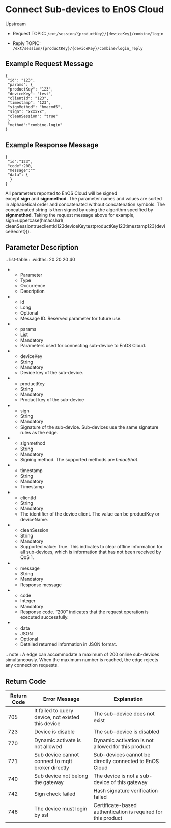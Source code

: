 # Connect Sub-devices to EnOS Cloud

Upstream

- Request TOPIC: `/ext/session/{productKey}/{deviceKey}/combine/login`

- Reply TOPIC: `/ext/session/{productKey}/{deviceKey}/combine/login_reply`

## Example Request Message

```
{
 "id": "123",
 "params": {
 "productKey": "123",
 "deviceKey": "test",
 "clientId": "123",
 "timestamp": "123",
 "signMethod": "hmacmd5",
 "sign": "xxxxxx",
 "cleanSession": "true"
 }
 "method":"combine.login"
}

```

## Example Response Message

```
{
 "id":"123",
 "code":200,
 "message":""
 "data": {
  }
}

```

All parameters reported to EnOS Cloud will be signed except **sign** and **signmethod**. The parameter names and values are sorted in alphabetical order and concatenated without concatenation symbols. The concatenated string is then signed by using the algorithm specified by **signmethod**. Taking the request message above for example, sign=uppercase(hmacsha1( cleanSessiontrueclientId123deviceKeytestproductKey123timestamp123{deviceSecret})).

## Parameter Description

.. list-table::
   :widths: 20 20 20 40

   * - Parameter
     - Type
     - Occurrence
     - Description
   * - id
     - Long
     - Optional
     - Message ID. Reserved parameter for future use.
   * - params
     - List
     - Mandatory
     - Parameters used for connecting sub-device to EnOS Cloud.
   * - deviceKey
     - String
     - Mandatory
     - Device key of the sub-device.
   * - productKey
     - String
     - Mandatory
     - Product key of the sub-device
   * - sign
     - String
     - Mandatory
     - Signature of the sub-device. Sub-devices use the same signature rules as the edge.
   * - signmethod
     - String
     - Mandatory
     - Signing method. The supported methods are <em>hmacSha1</em>.
   * - timestamp
     - String
     - Mandatory
     - Timestamp
   * - clientId
     - String
     - Mandatory
     - The identifier of the device client. The value can be productKey or deviceName.
   * - cleanSession
     - String
     - Mandatory
     - Supported value: True. This indicates to clear offline information for all sub-devices, which is information that has not been received by QoS 1.
   * - message
     - String
     - Mandatory
     - Response message
   * - code
     - Integer
     - Mandatory
     - Response code. &ldquo;200&rdquo; indicates that the request operation is executed successfully.
   * - data
     - JSON
     - Optional
     - Detailed returned information in JSON format.


.. note:: A edge can accommodate a maximum of 200 online sub-devices simultaneously. When the maximum number is reached, the edge rejects any connection requests.

## Return Code

| Return Code | Error Message | Explanation|
|---------|---------|---------|
| 705 | It failed to query device, not existed this device | The sub-device does not exist |
| 723 | Device is disable | The sub-device is disabled |
| 770 | Dynamic activate is not allowed | Dynamic activation is not allowed for this product |
| 771 | Sub device cannot connect to mqtt broker directly | Sub-devices cannot be directly connected to EnOS Cloud |
| 740 | Sub device not belong the gateway | The device is not a sub-device of this gateway |
| 742 | Sign check failed | Hash signature verification failed |
| 746 | The device must login by ssl | Certificate-based authentication is required for this product |

<!--end-->
